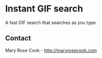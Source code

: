 # Instant GIF search

A fast GIF search that searches as you type.

## Contact

Mary Rose Cook - http://maryrosecook.com
